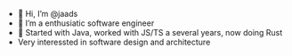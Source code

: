 - 👋 Hi, I’m @jaads
- 👀 I’m a enthusiatic software engineer
- 🌱 Started with Java, worked with JS/TS a several years, now doing Rust
- Very interessted in software design and architecture

<!---
jaads/jaads is a ✨ special ✨ repository because its `README.md` (this file) appears on your GitHub profile.
You can click the Preview link to take a look at your changes.
--->
